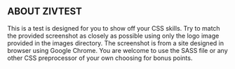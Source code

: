 
ABOUT ZIVTEST
-------------

This is a test is designed for you to show off your CSS skills. Try to match the
provided screenshot as closely as possible using only the logo image provided
in the images directory. The screenshot is from a site designed in browser using
Google Chrome. You are welcome to use the SASS file or any other CSS preprocessor
of your own choosing for bonus points.


